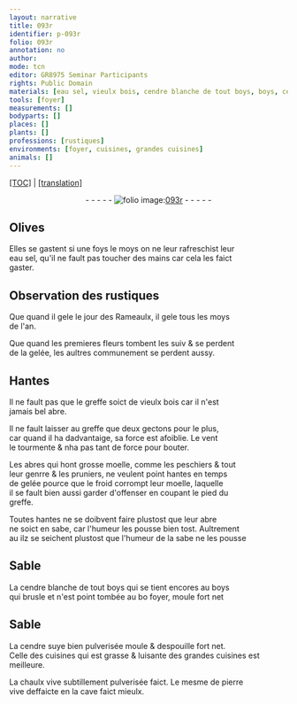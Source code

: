 ```yaml
---
layout: narrative
title: 093r
identifier: p-093r
folio: 093r
annotation: no
author:
mode: tcn
editor: GR8975 Seminar Participants
rights: Public Domain
materials: [eau sel, vieulx bois, cendre blanche de tout boys, boys, cendre, suye bien pulverisée, chaulx vive subtillement pulverisée, pierre vive]
tools: [foyer]
measurements: []
bodyparts: []
places: []
plants: []
professions: [rustiques]
environments: [foyer, cuisines, grandes cuisines]
animals: []
---
```


<p><a href="{{ site.baseurl }}/normalized/">[TOC]</a> | <a href="{{ site.baseurl }}/texts/p-093r_tl/" target="_blank">[translation]</a></p><div class="folio" align="center">- - - - - <a href="http://gallica.bnf.fr/ark:/12148/btv1b10500001g/f191.image" target="_blank"><img src="https://cu-mkp.github.io/2017-workshop-edition/assets/photo-icon.png" alt="folio image: " style="display:inline-block; margin-bottom:-3px;"/>093r</a> - - - - - </div>  
  

## Olives

 
Elles se gastent si une foys le moys on ne leur rafreschist leur<br/> <span class="m">eau sel</span>, qu'il ne fault pas toucher des mains car cela les faict<br/> gaster.
 
 
  

## Observation des <span class="pro">rustiques</span>

 
Que quand il gele le jour des Rameaulx, il gele tous les moys<br/> de l'an.
 
Que quand les premieres fleurs tombent <span class="del">les suiv</span> & se perdent<br/> de la gelée, les aultres co<span class="exp">mmun</span>ement se perdent aussy.
 
 
  

## Hantes

 
Il ne fault pas que le greffe soict de <span class="m">vieulx bois</span> car il n'est<br/> jamais bel abre.
 
Il ne fault laisser au greffe que deux gectons pour le plus,<br/> car quand il ha dadvantaige, sa force est afoiblie. Le vent<br/> le tourmente & nha pas tant de force pour bouter.
 
Les abres qui hont grosse moelle, co<span class="exp">mm</span>e les peschiers & tout<br/> leur genrre & les pruniers, ne veulent point hantes en temps<br/> de gelée pource que le froid corrompt leur moelle, laquelle<br/> il se fault bien aussi garder d'offenser en coupant le pied du<br/> greffe.
 
Toutes hantes ne se doibvent faire plustost que leur abre<br/> ne soict en sabe, car l'humeur les pousse bien tost. Aultrem<span class="exp">ent</span><br/> <span class="del">au</span> ilz se seichent plustost que l'humeur de la sabe ne les pousse
 
 
  

## Sable

 
La <span class="m">cendre blanche de tout boys</span> qui se tient encores au <span class="m">boys</span><br/> qui brusle et n'est point tombée au <span class="del">bo</span> <span class="env"><span class="tl">foyer</span></span>, moule fort net
 
 
  

## Sable

 
La <span class="del"><span class="m">cendre</span></span> <span class="m">suye bien pulverisée</span> moule & despouille fort net.<br/> Celle des <span class="env">cuisines</span> qui est grasse & luisante des <span class="env">grandes cuisines</span> est meilleure.
 
La <span class="m">chaulx vive subtillem<span class="exp">ent</span> pulverisée</span> faict. Le mesme de <span class="m">pierre<br/> vive</span> deffaicte en la cave faict mieulx.
 

